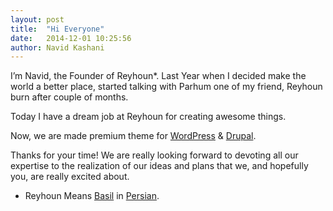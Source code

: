 ```yaml
---
layout: post
title:  "Hi Everyone"
date:   2014-12-01 10:25:56
author: Navid Kashani
---
```

I’m Navid, the Founder of Reyhoun*. Last Year when I decided make the world a better place, started talking with Parhum one of my friend, Reyhoun burn after couple of months.

Today I have a dream job at Reyhoun for creating awesome things.

Now, we are made premium theme for [WordPress](http://wordpress.org/) & [Drupal](http://drupal.org/).

Thanks for your time! We are really looking forward to devoting all our expertise to the realization of our ideas and plans that we, and hopefully you, are really excited about.

* Reyhoun Means [Basil](http://en.wikipedia.org/wiki/Basil) in [Persian](http://en.wikipedia.org/wiki/Persian_language).
